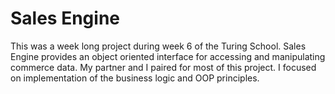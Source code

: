 # Sales Engine

This was a week long project during week 6 of the Turing School. Sales Engine provides an object oriented interface for accessing and manipulating commerce data. My partner and I paired for most of this project. I focused on implementation of the business logic and OOP principles. 
